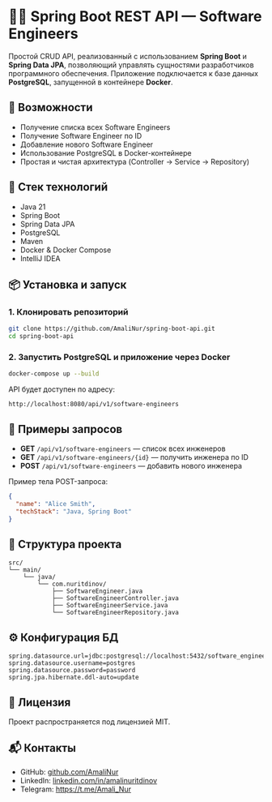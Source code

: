 # 👨‍💻 Spring Boot REST API — Software Engineers

Простой CRUD API, реализованный с использованием **Spring Boot** и **Spring Data JPA**, позволяющий управлять сущностями разработчиков программного обеспечения. Приложение подключается к базе данных **PostgreSQL**, запущенной в контейнере **Docker**.

## 🚀 Возможности

* Получение списка всех Software Engineers
* Получение Software Engineer по ID
* Добавление нового Software Engineer
* Использование PostgreSQL в Docker-контейнере
* Простая и чистая архитектура (Controller → Service → Repository)

## 🧰 Стек технологий

* Java 21
* Spring Boot
* Spring Data JPA
* PostgreSQL
* Maven
* Docker & Docker Compose
* IntelliJ IDEA

## 📦 Установка и запуск

### 1. Клонировать репозиторий

```bash
git clone https://github.com/AmaliNur/spring-boot-api.git
cd spring-boot-api
```

### 2. Запустить PostgreSQL и приложение через Docker

```bash
docker-compose up --build
```

API будет доступен по адресу:

```
http://localhost:8080/api/v1/software-engineers
```

## 📘 Примеры запросов

* **GET** `/api/v1/software-engineers` — список всех инженеров
* **GET** `/api/v1/software-engineers/{id}` — получить инженера по ID
* **POST** `/api/v1/software-engineers` — добавить нового инженера

Пример тела POST-запроса:

```json
{
  "name": "Alice Smith",
  "techStack": "Java, Spring Boot"
}
```

## 📂 Структура проекта

```
src/
└── main/
    └── java/
        └── com.nuritdinov/
            ├── SoftwareEngineer.java
            ├── SoftwareEngineerController.java
            ├── SoftwareEngineerService.java
            └── SoftwareEngineerRepository.java
```

## ⚙️ Конфигурация БД

```properties
spring.datasource.url=jdbc:postgresql://localhost:5432/software_engineers
spring.datasource.username=postgres
spring.datasource.password=password
spring.jpa.hibernate.ddl-auto=update
```

## 📄 Лицензия

Проект распространяется под лицензией MIT.

## 📬 Контакты

* GitHub: [github.com/AmaliNur](https://github.com/AmaliNur)
* LinkedIn: [linkedin.com/in/amalinuritdinov](https://www.linkedin.com/in/amalinuritdinov/)
* Telegram: https://t.me/Amali_Nur

